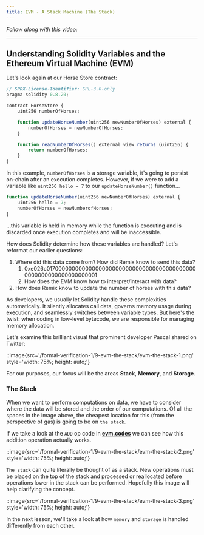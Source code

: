 ```yaml
---
title: EVM - A Stack Machine (The Stack)
---
```


_Follow along with this video:_

---

## Understanding Solidity Variables and the Ethereum Virtual Machine (EVM)

Let's look again at our Horse Store contract:

```js
// SPDX-License-Identifier: GPL-3.0-only
pragma solidity 0.8.20;

contract HorseStore {
    uint256 numberOfHorses;

    function updateHorseNumber(uint256 newNumberOfHorses) external {
        numberOfHorses = newNumberOfHorses;
    }

    function readNumberOfHorses() external view returns (uint256) {
        return numberOfHorses;
    }
}
```

In this example, `numberOfHorses` is a storage variable, it's going to persist on-chain after an execution completes. However, if we were to add a variable like `uint256 hello = 7` to our `updateHorseNumber()` function...

```js
function updateHorseNumber(uint256 newNumberOfHorses) external {
    uint256 hello = 7;
    numberOfHorses = newNumberofHorses;
}
```

...this variable is held in memory while the function is executing and is discarded once execution completes and will be inaccessible.

How does Solidity determine how these variables are handled? Let's reformat our earlier questions:

1. Where did this data come from? How did Remix know to send this data?
   1. 0xe026c0170000000000000000000000000000000000000000000000000000000000000001
   2. How does the EVM know how to interpret/interact with data?
2. How does Remix know to update the number of horses with this data?

As developers, we usually let Solidity handle these complexities automatically. It silently allocates call data, governs memory usage during execution, and seamlessly switches between variable types. But here's the twist: when coding in low-level bytecode, _we_ are responsible for managing memory allocation.

Let's examine this brilliant visual that prominent developer Pascal shared on Twitter:

::image{src='/formal-verification-1/9-evm-the-stack/evm-the-stack-1.png' style='width: 75%; height: auto;'}

For our purposes, our focus will be the areas **Stack**, **Memory**, and **Storage**.

### The Stack

When we want to perform computations on data, we have to consider where the data will be stored and the order of our computations. Of all the spaces in the image above, the cheapest location for this (from the perspective of gas) is going to be on `the stack`.

If we take a look at the `ADD` op code in [**evm.codes**](https://www.evm.codes/?fork=shanghai) we can see how this addition operation actually works.

::image{src='/formal-verification-1/9-evm-the-stack/evm-the-stack-2.png' style='width: 75%; height: auto;'}

`The stack` can quite literally be thought of as a stack. New operations must be placed on the top of the stack and processed or reallocated before operations lower in the stack can be performed. Hopefully this image will help clarifying the concept.

::image{src='/formal-verification-1/9-evm-the-stack/evm-the-stack-3.png' style='width: 75%; height: auto;'}

In the next lesson, we'll take a look at how `memory` and `storage` is handled differently from each other.
